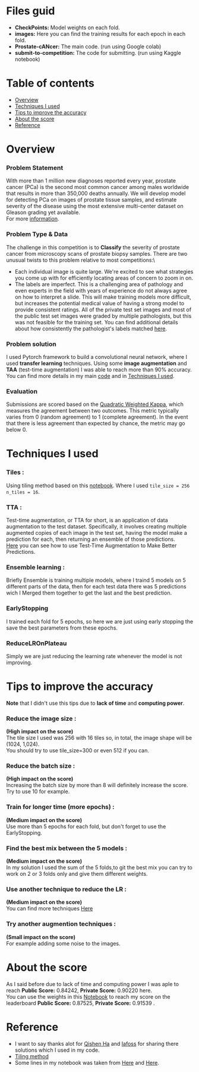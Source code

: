 # Files guid
* **CheckPoints:** Model weights on each fold.
* **images:** Here you can find the training results for each epoch in each fold.
* **Prostate-cANcer:** The main code. (run using Google colab)
* **submit-to-competition:** The code for submitting. (run using Kaggle notebook)
# Table of contents
* [Overview](#overview)
* [Techniques I used](#techniques-i-used)
* [Tips to improve the accuracy](#tips-to-improve-the-accuracy)
* [About the score](#about-the-score)
* [Reference](#reference)
# Overview
### Problem Statement
With more than 1 million new diagnoses reported every year, prostate cancer (PCa) is the second most common cancer among males worldwide that results in more than 350,000 deaths annually. We will develop model for detecting PCa on images of prostate tissue samples, and estimate severity of the disease using the most extensive multi-center dataset on Gleason grading yet available.\
For more [information](https://www.kaggle.com/c/prostate-cancer-grade-assessment).
### Problem Type & Data
The challenge in this competition is to **Classify** the severity of prostate cancer from microscopy scans of prostate biopsy samples. There are two unusual twists to this problem relative to most competitions:\
* Each individual image is quite large. We're excited to see what strategies you come up with for efficiently locating areas of concern to zoom in on.
* The labels are imperfect. This is a challenging area of pathology and even experts in the field with years of experience do not always agree on how to interpret a slide. This will make training models more difficult, but increases the potential medical value of having a strong model to provide consistent ratings. All of the private test set images and most of the public test set images were graded by multiple pathologists, but this was not feasible for the training set. You can find additional details about how consistently the pathologist's labels matched [here](https://zenodo.org/record/3715938#.XpTU3PJKiUl).
### Problem solution
I used Pytorch framework to build a convolutional neural network, where I used **transfer learning** techniques.
Using some **image augmentation** and **TAA** (test-time augmentation) I was able to reach more than 90% accuracy.
You can find more details in my main [code](https://translate.google.com/?sl=en&tl=ar&op=translate) and in [Techniques I used](https://translate.google.com/?sl=en&tl=ar&op=translate).
### Evaluation
Submissions are scored based on the [Quadratic Weighted Kappa](https://en.wikipedia.org/wiki/Cohen%27s_kappa), which measures the agreement between two outcomes. This metric typically varies from 0 (random agreement) to 1 (complete agreement). In the event that there is less agreement than expected by chance, the metric may go below 0.
# Techniques I used
### Tiles :
Using tiling method based on this [notebook](https://www.kaggle.com/iafoss/panda-16x128x128-tiles).
Where I used `tile_size = 256` `n_tiles = 16`.
### TTA :
Test-time augmentation, or TTA for short, is an application of data augmentation to the test dataset.
Specifically, it involves creating multiple augmented copies of each image in the test set, having the model make a prediction for each, then returning an ensemble of those predictions.\
[Here](https://machinelearningmastery.com/how-to-use-test-time-augmentation-to-improve-model-performance-for-image-classification) you can see how to use Test-Time Augmentation to Make Better Predictions.
### Ensemble learning :
Briefly Ensemble is training multiple models, where I traind 5 models on 5 different parts of the data, then for each test data there was 5 predictions wich I Merged them
together to get the last and the best prediction.
### EarlyStopping
I trained each fold for 5 epochs, so here we are just using early stopping the save the best parameters from these epochs.
### ReduceLROnPlateau
Simply we are just reducing the learning rate whenever the model is not improving.
# Tips to improve the accuracy
**Note** that I didn't use this tips due to **lack of time** and **computing power**.
### Reduce the image size :
 **(High impact on the score)**\
The tile size I used was 256 with 16 tiles so, in total, the image shape will be (1024, 1,024).\
You should try to use tile_size=300 or even 512 if you can.
### Reduce the batch size :
**(High impact on the score)**\
Increasing the batch size by more than 8 will definitely increase the score.\
Try to use 10 for example.
### Train for longer time (more epochs) : 
**(Medium impact on the score)**\
Use more than 5 epochs for each fold, but don't forget to use the EarlyStopping.
### Find the best mix between the 5 models :
**(Medium impact on the score)**\
In my solution I used the sum of the 5 folds,to git the best mix you can try to work on 2 or 3 folds only and give them different weights.
### Use another technique to reduce the LR :
**(Medium impact on the score)**\
You can find more techniques [Here](https://pytorch.org/docs/stable/optim.html)
### Try another augmention techniques : 
**(Small impact on the score)**\
For example adding some noise to the images.
# About the score 
As I said before due to lack of time and computing power I was aple to reach **Public Score:** 0.84242, **Private Score:** 0.90220 here.\
You can use the weights in this [Notebook](https://www.kaggle.com/haqishen/panda-inference-w-36-tiles-256) to reach my score on the leaderboard **Public Score:** 0.87525, **Private Score:** 0.91539 .
# Reference
* I want to say thanks alot for [Qishen Ha](https://www.kaggle.com/haqishen) and [Iafoss](https://www.kaggle.com/iafoss) for sharing there solutions which I used in my code.
* [Tiling method](https://www.kaggle.com/iafoss/panda-16x128x128-tiles)
* Some lines in my notebook was taken from [Here](https://www.kaggle.com/haqishen/train-efficientnet-b0-w-36-tiles-256-lb0-87) and [Here](https://www.kaggle.com/haqishen/panda-inference-w-36-tiles-256).
